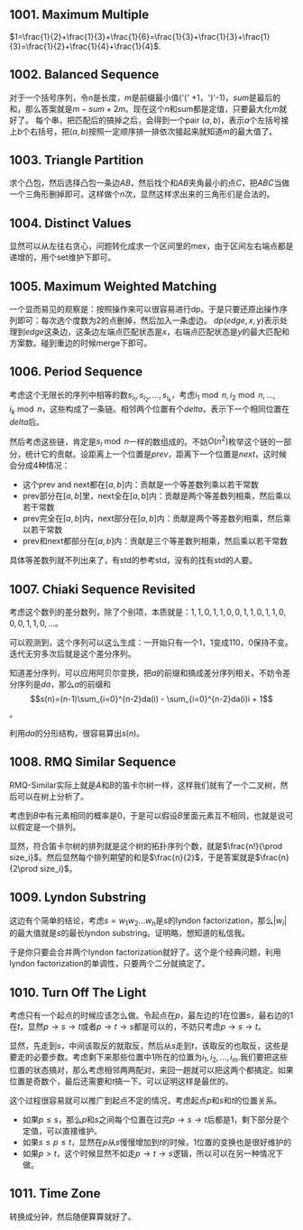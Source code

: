 ﻿## 1001. Maximum Multiple

$1=\frac{1}{2}+\frac{1}{3}+\frac{1}{6}=\frac{1}{3}+\frac{1}{3}+\frac{1}{3}=\frac{1}{2}+\frac{1}{4}+\frac{1}{4}$.

## 1002. Balanced Sequence

对于一个括号序列，令$n$是长度，$m$是前缀最小值('(' +1，')'-1)，$sum$是最后的和，那么答案就是$m-sum+2m$。现在这个$n$和sum都是定值，只要最大化$m$就好了。
每个串，把匹配后的搞掉之后，会得到一个pair ($a, b$)，表示$a$个左括号接上$b$个右括号，把($a,b$)按照一定顺序排一排依次接起来就知道$m$的最大值了。

## 1003. Triangle Partition

求个凸包，然后选择凸包一条边$AB$，然后找个和$AB$夹角最小的点$C$，把$ABC$当做一个三角形删掉即可。这样做个$n$次，显然这样求出来的三角形们是合法的。

## 1004. Distinct Values

显然可以从左往右贪心，问题转化成求一个区间里的mex，由于区间左右端点都是递增的，用个set维护下即可。

## 1005. Maximum Weighted Matching

一个显而易见的观察是：按照操作来可以很容易进行dp。于是只要还原出操作序列即可：每次选个度数为2的点删掉，然后加入一条虚边。
$dp(edge, x, y)$表示处理到$edge$这条边，这条边左端点匹配状态是$x$，右端点匹配状态是$y$的最大匹配和方案数。碰到重边的时候merge下即可。

## 1006. Period Sequence

考虑这个无限长的序列中相等的数$s_{i_1}, s_{i_2}, ..., s_{i_k}$，考虑$i_1 \bmod n, i_2 \bmod n, ..., i_k \bmod n$，这些构成了一条链。相邻两个位置有个$delta$，表示下一个相同位置在$delta$后。

然后考虑这些链，肯定是$s_i \bmod n$一样的数组成的。不妨$O(n^2)$枚举这个链的一部分，统计它的贡献。设距离上一个位置是$prev$，距离下一个位置是$next$，这时候会分成4种情况：
+ 这个prev and next都在$[a,b]$内：贡献是一个等差数列乘以若干常数
+ prev部分在$[a,b]$里，next全在$[a,b]$内：贡献是两个等差数列相乘，然后乘以若干常数
+ prev完全在$[a,b]$内，next部分在$[a,b]$内：贡献是两个等差数列相乘，然后乘以若干常数
+ prev和next都部分在$[a,b]$内：贡献是三个等差数列相乘，然后乘以若干常数

具体等差数列就不列出来了，有std的参考std，没有的找有std的人要。

## 1007. Chiaki Sequence Revisited

考虑这个数列的差分数列，除了个别项，本质就是：$1, 1, 0, 1, 1, 0, 0, 1, 1, 0, 1, 1, 0, 0, 0, 1, 1, 0,...$。

可以观测到，这个序列可以这么生成：一开始只有一个$1$，$1$变成$110$，$0$保持不变。迭代无穷多次后就是这个差分序列。

知道差分序列，可以应用阿贝尔变换，把$a$的前缀和搞成差分序列相关。不妨令差分序列是$da$，那么$a$的前缀和$$s(n)=(n-1)\sum_{i=0}^{n-2}da(i) - \sum_{i=0}^{n-2}da(i)i + 1$$。

利用$da$的分形结构，很容易算出$s(n)$。

## 1008. RMQ Similar Sequence

RMQ-Similar实际上就是$A$和$B$的笛卡尔树一样，这样我们就有了一个二叉树，然后可以在树上分析了。

考虑到$B$中有元素相同的概率是$0$，于是可以假设$B$里面元素互不相同，也就是说可以假定是一个排列。

显然，符合笛卡尔树的排列就是这个树的拓扑序列个数，就是$\frac{n!}{\prod size_i}$。然后显然每个排列期望的和是$\frac{n}{2}$，于是答案就是$\frac{n}{2\prod size_i}$。

## 1009. Lyndon Substring

这边有个简单的结论，考虑$s=w_1w_2...w_n$是$s$的lyndon factorization，那么$|w_i|$的最大值就是$s$的最长lyndon substring。证明略，想知道的私信我。

于是你只要会合并两个lyndon factorization就好了。这个是个经典问题，利用lyndon factorization的单调性，只要两个二分就搞定了。

## 1010. Turn Off The Light

考虑只有一个起点的时候应该怎么做。令起点在$p$，最左边的$1$在位置$s$，最右边的$1$在$t$，显然$p \to s \to t$或者$p \to t \to s$都是可以的，不妨只考虑$p \to s \to t$。

显然，先走到$s$，中间该取反的就取反，然后从$s$走到$t$，该取反的也取反，这些是要走的必要步数。考虑剩下来那些位置中$1$所在的位置为$i_1,i_2,...,i_m$.我们要把这些位置的状态搞对，那么考虑相邻两两配对，来回一趟就可以把这两个都搞定。如果位置是奇数个，最后还需要和$t$搞一下。可以证明这样是最优的。

这个过程很容易就可以推广到起点不定的情况，考虑起点$p$和$s$和$t$的位置关系。
+ 如果$p \le s$，那么$p$和$s$之间每个位置在过完$p \to s \to t$后都是$1$，剩下部分是个定值，可以直接维护。
+ 如果$s \le p \le t$，显然在$p$从$s$慢慢增加到$t$的时候，$1$位置的变换也是很好维护的
+ 如果$p > t$，这个时候显然不如走$p \to t \to s$逻辑，所以可以在另一种情况下做。

## 1011. Time Zone

转换成分钟，然后随便算算就好了。
